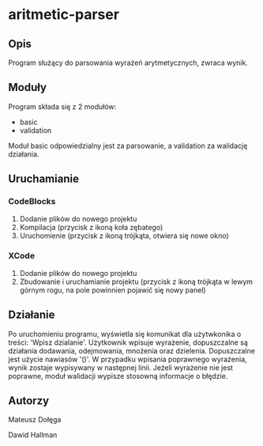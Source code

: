 # aritmetic-parser

## Opis
Program służący do parsowania wyrażeń arytmetycznych, zwraca wynik.

## Moduły
Program składa się z 2 modułów:
- basic
- validation

Moduł basic odpowiedzialny jest za parsowanie, a validation za walidację działania.

## Uruchamianie
### CodeBlocks
1. Dodanie plików do nowego projektu
2. Kompilacja (przycisk z ikoną koła zębatego)
3. Uruchomienie (przycisk z ikoną trójkąta, otwiera się nowe okno)
### XCode
1. Dodanie plików do nowego projektu
2. Zbudowanie i uruchamianie projektu (przycisk z ikoną trójkąta w lewym górnym rogu, na pole powinnien pojawić się nowy panel)

## Działanie
Po uruchomieniu programu, wyświetla się komunikat dla użytwkonika o treści: 'Wpisz dzialanie'. Użytkownik wpisuje wyrażenie, dopuszczalne są działania dodawania, odejmowania, mnożenia oraz dzielenia. Dopuszczalne jest użycie nawiasów '()'. W przypadku wpisania poprawnego wyrażenia, wynik zostaje wypisywany w następnej linii. Jeżeli wyrażenie nie jest poprawne, moduł walidacji wypisze stosowną informacje o błędzie.

## Autorzy
Mateusz Dołęga

Dawid Hallman